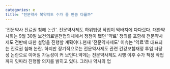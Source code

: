```yaml
---
categories: e
title: "전문약사 복약지도 수가 줄 만큼 다를까"
---
```

&#39;전문약사 진료권 침해 논란&#39;. 전문약사제도 하위법령 작업이 막바지에 다다랐다. 대한약사회는 9월 30일 보건의료발전협의체에서 쟁점이 됐던 &#39;약료&#39; 정의를 포함해 전문약사제도 전반에 대한 설명을 진행할 계획이다.현재 &#39;전문약사제도&#39; 이슈는 &#39;약료&#39;로 대표되는 진료권 침해 논란. 하지만 장기적으로는 전문약사제도 관련 건강보험재정 투입 타당성 논란으로 이어질 가능성이 커 보인다.약계는 전문약사제도 시행 이후 수가 책정 작업까지 잇따라 진행할 의지를 밝히고 있다. 그러나 약사의 업